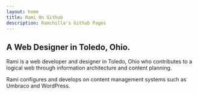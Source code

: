 ```yaml
---
layout: home
title: Rami On Github
description: Ramchilla's Github Pages
---
```


## A Web Designer in Toledo, Ohio.

Rami is a web developer and designer in Toledo, Ohio who contributes to a logical web through information architecture and content planning.

Rami configures and develops on content management systems such as Umbraco and WordPress.
